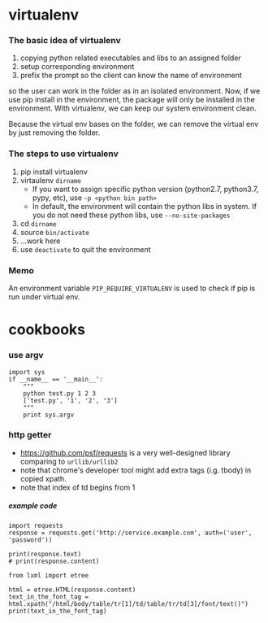 # virtualenv

### The basic idea of virtualenv

1.  copying python related executables and libs to an assigned folder
2.  setup corresponding environment
3.  prefix the prompt so the client can know the name of environment

so the user can work in the folder as in an isolated environment. Now, if we use pip install in the environment, the package will only be installed in the environment. With virtualenv, we can keep our system environment clean.

Because the virtual env bases on the folder, we can remove the virtual env by just removing the folder.

### The steps to use virtualenv

1.  pip install virtualenv
2.  virtaulenv `dirname`
    *  If you want to assign specific python version (python2.7, python3.7, pypy, etc), use `-p <python bin path>`
    *  In default, the environment will contain the python libs in system. If you do not need these python libs, use `--no-site-packages`
2.  cd `dirname`
3.  source `bin/activate`
4.  ...work here
5.  use `deactivate` to quit the environment

### Memo
An environment variable `PIP_REQUIRE_VIRTUALENV` is used to check if pip is run under virtual env.

# cookbooks

### use argv

    import sys
    if __name__ == '__main__':
        """
        python test.py 1 2 3
        ['test.py', '1', '2', '3']
        """
        print sys.argv

### http getter
*  https://github.com/psf/requests is a very well-designed library comparing to `urllib/urllib2`
*  note that chrome's developer tool might add extra tags (i.g. tbody) in copied xpath.
*  note that index of td begins from 1

##### example code

    import requests
    response = requests.get('http://service.example.com', auth=('user', 'password'))

    print(response.text)
    # print(response.content)
    
    from lxml import etree
    
    html = etree.HTML(response.content)
    text_in_the_font_tag = html.xpath("/html/body/table/tr[1]/td/table/tr/td[3]/font/text()")
    print(text_in_the_font_tag)
